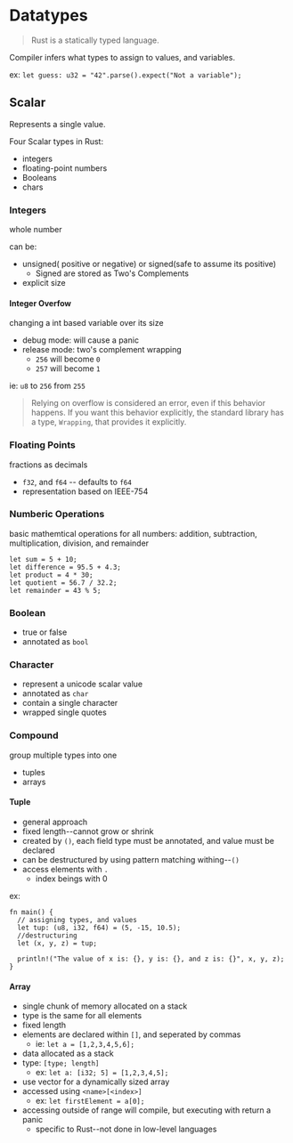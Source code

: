 # Datatypes

> Rust is a statically typed language.

Compiler infers what types to assign to values, and variables.

ex: `let guess: u32 = "42".parse().expect("Not a variable");`

## Scalar

Represents a single value.

Four Scalar types in Rust:

- integers
- floating-point numbers
- Booleans
- chars

### Integers

whole number

can be:

- unsigned( positive or negative) or signed(safe to assume its positive)
  - Signed are stored as Two's Complements
- explicit size

#### Integer Overfow

changing a int based variable over its size

- debug mode: will cause a panic
- release mode: two's complement wrapping
  - `256` will become `0`
  - `257` will become `1`

ie: `u8` to `256` from `255`

> Relying on overflow is considered an error, even if this behavior happens. If you want this behavior explicitly, the standard library has a type, `Wrapping`, that provides it explicitly.

### Floating Points

fractions as decimals

- `f32`, and `f64` -- defaults to `f64`
- representation based on IEEE-754

### Numberic Operations

basic mathemtical operations for all numbers: addition, subtraction, multiplication, division, and remainder

```
let sum = 5 + 10;
let difference = 95.5 + 4.3;
let product = 4 * 30;
let quotient = 56.7 / 32.2;
let remainder = 43 % 5;
```

### Boolean

- true or false
- annotated as `bool`

### Character

- represent a unicode scalar value
- annotated as `char`
- contain a single character
- wrapped single quotes

### Compound

group multiple types into one

- tuples
- arrays

#### Tuple

- general approach
- fixed length--cannot grow or shrink
- created by `()`, each field type must be annotated, and value must be declared
- can be destructured by using pattern matching withing--`()`
- access elements with `.`
  - index beings with 0

ex:
```
fn main() {
  // assigning types, and values
  let tup: (u8, i32, f64) = (5, -15, 10.5);
  //destructuring
  let (x, y, z) = tup;

  println!("The value of x is: {}, y is: {}, and z is: {}", x, y, z);
}
```

#### Array

- single chunk of memory allocated on a stack
- type is the same for all elements
- fixed length
- elements are declared within `[]`, and seperated by commas
  - ie: `let a = [1,2,3,4,5,6];`
- data allocated as a stack
- type: `[type; length]`
  - ex: `let a: [i32; 5] = [1,2,3,4,5];`
- use vector for a dynamically sized array
- accessed using `<name>[<index>]`
  - ex: `let firstElement = a[0];`
- accessing outside of range will compile, but executing with return a panic
  - specific to Rust--not done in low-level languages